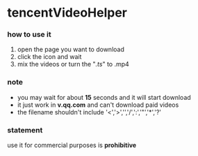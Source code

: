 # tencentVideoHelper

### how to use it
1. open the page you want to download
2. click the icon and wait 
3. mix the videos or turn the "*.ts*" to .mp4

### note
* you may wait for about **15** seconds and it will start download
* it just work in **v.qq.com** and can't download paid videos
* the filename shouldn't include '<','>','\','/',':','"','\*','?'

### statement
use it for commercial purposes is **prohibitive** 